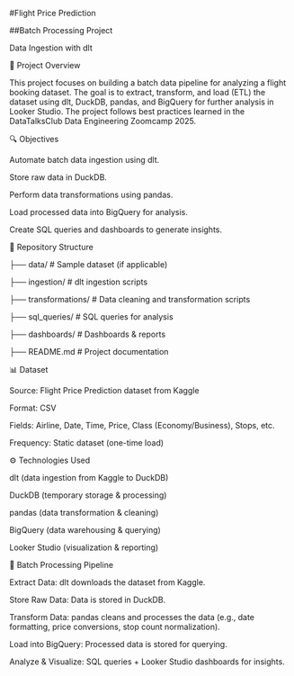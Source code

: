 #Flight Price Prediction

##Batch Processing Project

Data Ingestion with dlt

📌 Project Overview

This project focuses on building a batch data pipeline for analyzing a flight booking dataset. The goal is to extract, transform, and load (ETL) the dataset using dlt, DuckDB, pandas, and BigQuery for further analysis in Looker Studio. The project follows best practices learned in the DataTalksClub Data Engineering Zoomcamp 2025.

🔍 Objectives

Automate batch data ingestion using dlt.

Store raw data in DuckDB.

Perform data transformations using pandas.

Load processed data into BigQuery for analysis.

Create SQL queries and dashboards to generate insights.

📂 Repository Structure

├── data/                # Sample dataset (if applicable)

├── ingestion/           # dlt ingestion scripts

├── transformations/     # Data cleaning and transformation scripts

├── sql_queries/         # SQL queries for analysis

├── dashboards/          # Dashboards & reports

├── README.md            # Project documentation

📊 Dataset

Source: Flight Price Prediction dataset from Kaggle

Format: CSV

Fields: Airline, Date, Time, Price, Class (Economy/Business), Stops, etc.

Frequency: Static dataset (one-time load)

⚙️ Technologies Used

dlt (data ingestion from Kaggle to DuckDB)

DuckDB (temporary storage & processing)

pandas (data transformation & cleaning)

BigQuery (data warehousing & querying)

Looker Studio (visualization & reporting)

🔄 Batch Processing Pipeline

Extract Data: dlt downloads the dataset from Kaggle.

Store Raw Data: Data is stored in DuckDB.

Transform Data: pandas cleans and processes the data (e.g., date formatting, price conversions, stop count normalization).

Load into BigQuery: Processed data is stored for querying.

Analyze & Visualize: SQL queries + Looker Studio dashboards for insights.
